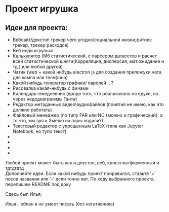 # Проект игрушка

## Идеи для проекта:
* Вебсайт/декстоп трекер чего угодно(социальной жизни,фитнес трекер, трекер расходов)
* Веб инди игрулька
* Калькулятор (Мб статистический, с парсером датасетов и расчет всей статистической шняги(Корреляция, дисперсия, мат.ожидание и тд.) или любой другой)
* Чатик (web + какой нибудь electron js для создания приложухи чата для компа или телефона)
* Какой нибудь генератор графики/ паролей .. ? 
* Рисовалка какая-нибудь с фичами  
* Календарь-ежедневник (вроде того, что реализовано на едуке, но через недодиаграммы Ганта)
* Редактор метаданных видео\аудиофайлов (понятия не имею, как это должно работать)
* Файловый менеджер (по типу FAR или NC {можно и графический}, а то что, мы зря к Хмелю на пары ходили?)
* Текстовый редактор с упрощенным LaTeX (типа как Jupyter Notebook, но тупо текст)
*
*
*
*
 Любой проект может быть как и декстоп, веб, кроссплатформенный и тдтдтдтд   
 Дополняйте идеи. Если какой нибудь проект понравился, ставьте '+' после названия или '-' если точно нет.
 По ходу выбранного проекта, перепишем README под доку


Сдесь был Илья;

Илья - еблан и не умеет писать (без негативчика)
